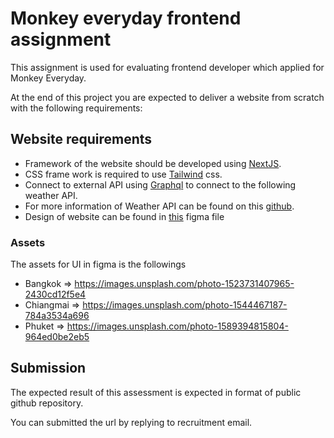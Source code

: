 # Monkey everyday frontend assignment

This assignment is used for evaluating frontend developer which applied for Monkey Everyday.

At the end of this project you are expected to deliver a website from scratch with the following requirements:

## Website requirements

- Framework of the website should be developed using [NextJS](https://nextjs.org/).
- CSS frame work is required to use [Tailwind](https://tailwindcss.com/) css.
- Connect to external API using [Graphql](https://www.apollographql.com/docs/react/) to connect to the following weather API.
- For more information of Weather API can be found on this [github](https://github.com/konstantinmuenster/graphql-weather-api).
- Design of website can be found in [this](https://www.figma.com/file/cREUbKpzJvyoeCRostZlLy/MonkeyEverydayAssignment?node-id=0%3A1) figma file

### Assets

The assets for UI in figma is the followings

- Bangkok => https://images.unsplash.com/photo-1523731407965-2430cd12f5e4
- Chiangmai => https://images.unsplash.com/photo-1544467187-784a3534a696
- Phuket => https://images.unsplash.com/photo-1589394815804-964ed0be2eb5

## Submission

The expected result of this assessment is expected in format of public github repository.

You can submitted the url by replying to recruitment email.
